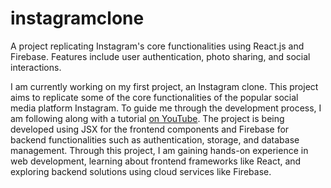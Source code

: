 # instagramclone
A project replicating Instagram's core functionalities using React.js and Firebase. Features include user authentication, photo sharing, and social interactions.

I am currently working on my first project, an Instagram clone. This project aims to replicate some of the core functionalities of the popular social media platform Instagram. To guide me through the development process, I am following along with a tutorial [on YouTube](https://www.youtube.com/watch?v=RMScMwY2B6Q). The project is being developed using JSX for the frontend components and Firebase for backend functionalities such as authentication, storage, and database management. Through this project, I am gaining hands-on experience in web development, learning about frontend frameworks like React, and exploring backend solutions using cloud services like Firebase.

